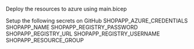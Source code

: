 Deploy the resources to azure using main.bicep

Setup the following secrets on GitHub 
SHOPAPP_AZURE_CREDENTIALS
SHOPAPP_NAME
SHOPAPP_REGISTRY_PASSWORD
SHOPAPP_REGISTRY_URL
SHOPAPP_REGISTRY_USERNAME
SHOPAPP_RESOURCE_GROUP
